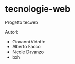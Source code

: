 # tecnologie-web

Progetto tecweb

Autori:

* Giovanni Vidotto
* Alberto Bacco
* Nicole Davanzo
* boh